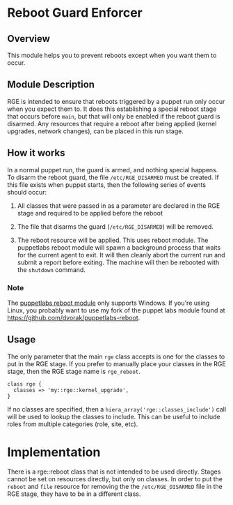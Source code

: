 # Reboot Guard Enforcer

## Overview

This module helps you to prevent reboots except when you want them to occur.

## Module Description

RGE is intended to ensure that reboots triggered by a puppet run only
occur when you expect them to.  It does this establishing a special
reboot stage that occurs before `main`, but that will only be enabled if
the reboot guard is disarmed.  Any resources that require a reboot after
being applied (kernel upgrades, network changes),  can be placed in this
run stage.

## How it works

In a normal puppet run, the guard is armed, and nothing special happens.
To disarm the reboot guard, the file `/etc/RGE_DISARMED` must be
created.  If this file exists when puppet starts, then the following
series of events should occur:

1. All classes that were passed in as a parameter are declared in the
RGE stage and required to be applied before the reboot

2. The file that disarms the guard (`/etc/RGE_DISARMED`) will be
removed.

3. The reboot resource will be applied.  This uses reboot module.  The
puppetlabs reboot module will spawn a background process that waits for
the current agent to exit.  It will then cleanly abort the current run
and submit a report before exiting.  The machine will then be rebooted
with the `shutdown` command.

### Note

The [puppetlabs reboot
module](https://forge.puppetlabs.com/puppetlabs/reboot) only supports
Windows.  If you're using Linux, you probably want to use my fork of the
puppet labs module found at
<https://github.com/dvorak/puppetlabs-reboot>.

## Usage

The only parameter that the main `rge` class accepts is one for the
classes to put in the RGE stage.  If you prefer to manually place your
classes in the RGE stage, then the RGE stage name is `rge_reboot`.

    class rge {
      classes => 'my::rge::kernel_upgrade',
    }

If no classes are specified, then a
`hiera_array('rge::classes_include')` call will be used to lookup the
classes to include.  This can be useful to include roles from multiple
categories (role, site, etc).

# Implementation

There is a rge::reboot class that is not intended to be used directly.
Stages cannot be set on resources directly, but only on classes.  In
order to put the `reboot` and `file` resource for removing the the
`/etc/RGE_DISARMED` file in the RGE stage, they have to be in a
different class.
